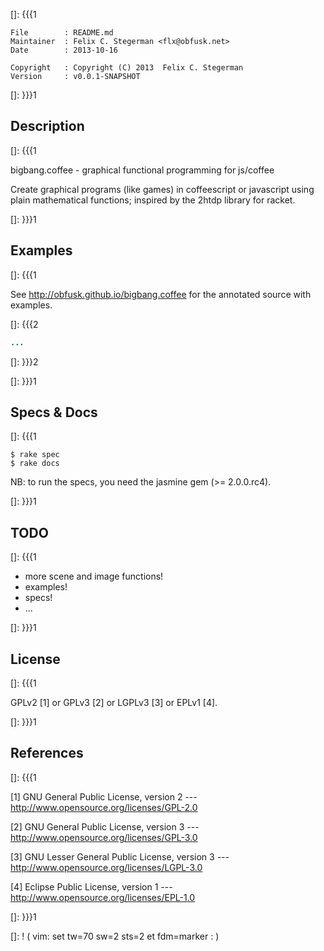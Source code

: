 []: {{{1

    File        : README.md
    Maintainer  : Felix C. Stegerman <flx@obfusk.net>
    Date        : 2013-10-16

    Copyright   : Copyright (C) 2013  Felix C. Stegerman
    Version     : v0.0.1-SNAPSHOT

[]: }}}1

## Description
[]: {{{1

  bigbang.coffee - graphical functional programming for js/coffee

  Create graphical programs (like games) in coffeescript or javascript
  using plain mathematical functions; inspired by the 2htdp library
  for racket.

[]: }}}1

## Examples
[]: {{{1

See http://obfusk.github.io/bigbang.coffee for the annotated source
with examples.

[]: {{{2

```coffee
...
```

[]: }}}2

[]: }}}1

## Specs & Docs
[]: {{{1

    $ rake spec
    $ rake docs

NB: to run the specs, you need the jasmine gem (>= 2.0.0.rc4).

[]: }}}1

## TODO
[]: {{{1

  * more scene and image functions!
  * examples!
  * specs!
  * ...

[]: }}}1

## License
[]: {{{1

  GPLv2 [1] or GPLv3 [2] or LGPLv3 [3] or EPLv1 [4].

[]: }}}1

## References
[]: {{{1

  [1] GNU General Public License, version 2
  --- http://www.opensource.org/licenses/GPL-2.0

  [2] GNU General Public License, version 3
  --- http://www.opensource.org/licenses/GPL-3.0

  [3] GNU Lesser General Public License, version 3
  --- http://www.opensource.org/licenses/LGPL-3.0

  [4] Eclipse Public License, version 1
  --- http://www.opensource.org/licenses/EPL-1.0

[]: }}}1

[]: ! ( vim: set tw=70 sw=2 sts=2 et fdm=marker : )
